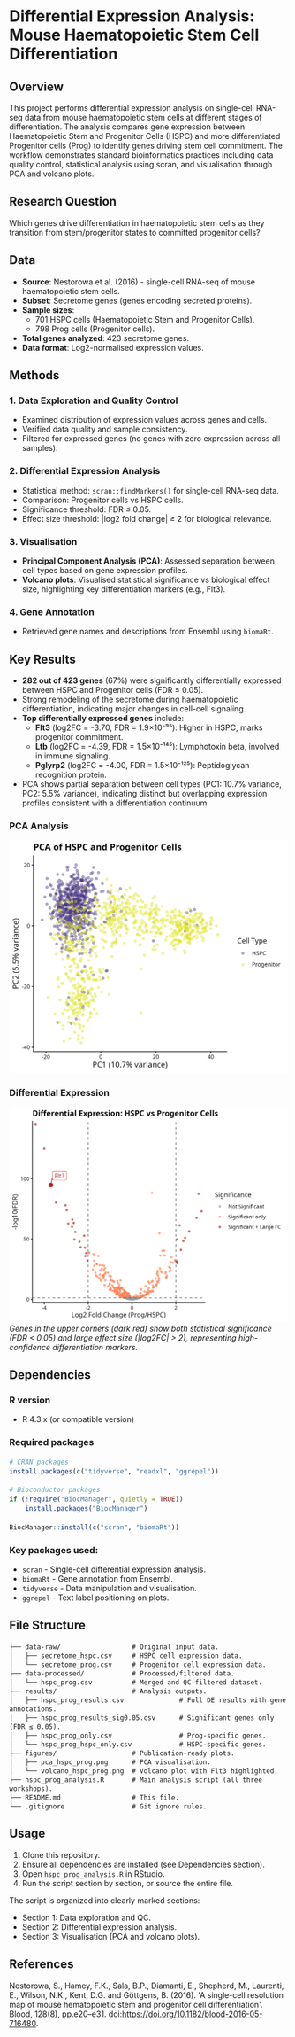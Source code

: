 # Differential Expression Analysis: Mouse Haematopoietic Stem Cell Differentiation


## Overview
This project performs differential expression analysis on single-cell RNA-seq data from mouse haematopoietic stem cells at different stages of differentiation. The analysis compares gene expression between Haematopoietic Stem and Progenitor Cells (HSPC) and more differentiated Progenitor cells (Prog) to identify genes driving stem cell commitment. The workflow demonstrates standard bioinformatics practices including data quality control, statistical analysis using scran, and visualisation through PCA and volcano plots.


## Research Question
Which genes drive differentiation in haematopoietic stem cells as they transition from stem/progenitor states to committed progenitor cells?


## Data
- **Source**: Nestorowa et al. (2016) - single-cell RNA-seq of mouse haematopoietic stem cells.
- **Subset**: Secretome genes (genes encoding secreted proteins).
- **Sample sizes**: 
  - 701 HSPC cells (Haematopoietic Stem and Progenitor Cells).
  - 798 Prog cells (Progenitor cells).
- **Total genes analyzed**: 423 secretome genes.
- **Data format**: Log2-normalised expression values.


## Methods
### 1. Data Exploration and Quality Control
- Examined distribution of expression values across genes and cells.
- Verified data quality and sample consistency.
- Filtered for expressed genes (no genes with zero expression across all samples).

### 2. Differential Expression Analysis
- Statistical method: `scran::findMarkers()` for single-cell RNA-seq data.
- Comparison: Progenitor cells vs HSPC cells.
- Significance threshold: FDR ≤ 0.05.
- Effect size threshold: |log2 fold change| ≥ 2 for biological relevance.

### 3. Visualisation
- **Principal Component Analysis (PCA)**: Assessed separation between cell types based on gene expression profiles.
- **Volcano plots**: Visualised statistical significance vs biological effect size, highlighting key differentiation markers (e.g., Flt3).

### 4. Gene Annotation
- Retrieved gene names and descriptions from Ensembl using `biomaRt`.


## Key Results
- **282 out of 423 genes** (67%) were significantly differentially expressed between HSPC and Progenitor cells (FDR ≤ 0.05).
- Strong remodeling of the secretome during haematopoietic differentiation, indicating major changes in cell-cell signaling.
- **Top differentially expressed genes** include:
  - **Flt3** (log2FC = -3.70, FDR = 1.9×10⁻⁹⁵): Higher in HSPC, marks progenitor commitment.
  - **Ltb** (log2FC = -4.39, FDR = 1.5×10⁻¹⁴⁵): Lymphotoxin beta, involved in immune signaling.
  - **Pglyrp2** (log2FC = -4.00, FDR = 1.5×10⁻¹²⁵): Peptidoglycan recognition protein.
- PCA shows partial separation between cell types (PC1: 10.7% variance, PC2: 5.5% variance), indicating distinct but overlapping expression profiles consistent with a differentiation continuum.

### PCA Analysis
![PCA of HSPC and Progenitor Cells](figures/pca_hspc_prog.png)

### Differential Expression
![Volcano Plot](figures/volcano_hspc_prog.png)
*Genes in the upper corners (dark red) show both statistical significance (FDR < 0.05) and large effect size (|log2FC| > 2), representing high-confidence differentiation markers.*


## Dependencies
### R version
- R 4.3.x (or compatible version)

### Required packages
```r
# CRAN packages
install.packages(c("tidyverse", "readxl", "ggrepel"))

# Bioconductor packages
if (!require("BiocManager", quietly = TRUE))
    install.packages("BiocManager")

BiocManager::install(c("scran", "biomaRt"))
```

### Key packages used:
- `scran` - Single-cell differential expression analysis.
- `biomaRt` - Gene annotation from Ensembl.
- `tidyverse` - Data manipulation and visualisation.
- `ggrepel` - Text label positioning on plots.


## File Structure
```
├── data-raw/                  # Original input data.
│   ├── secretome_hspc.csv     # HSPC cell expression data.
│   └── secretome_prog.csv     # Progenitor cell expression data.
├── data-processed/            # Processed/filtered data.
│   └── hspc_prog.csv          # Merged and QC-filtered dataset.
├── results/                   # Analysis outputs.
│   ├── hspc_prog_results.csv              # Full DE results with gene annotations.
│   ├── hspc_prog_results_sig0.05.csv      # Significant genes only (FDR ≤ 0.05).
│   ├── hspc_prog_only.csv                 # Prog-specific genes.
│   └── hspc_prog_hspc_only.csv            # HSPC-specific genes.
├── figures/                   # Publication-ready plots.
│   ├── pca_hspc_prog.png      # PCA visualisation.
│   └── volcano_hspc_prog.png  # Volcano plot with Flt3 highlighted.
├── hspc_prog_analysis.R       # Main analysis script (all three workshops).
├── README.md                  # This file.
└── .gitignore                 # Git ignore rules.
```


## Usage
1. Clone this repository.
2. Ensure all dependencies are installed (see Dependencies section).
3. Open `hspc_prog_analysis.R` in RStudio.
4. Run the script section by section, or source the entire file.

The script is organized into clearly marked sections:
- Section 1: Data exploration and QC.
- Section 2: Differential expression analysis.
- Section 3: Visualisation (PCA and volcano plots).


## References
Nestorowa, S., Hamey, F.K., Sala, B.P., Diamanti, E., Shepherd, M., Laurenti, E., Wilson, N.K., Kent, D.G. and Göttgens, B. (2016). 'A single-cell resolution map of mouse hematopoietic stem and progenitor cell differentiation'. Blood, 128(8), pp.e20–e31. doi:https://doi.org/10.1182/blood-2016-05-716480.


